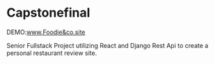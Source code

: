 # Capstonefinal

DEMO:www.Foodie&co.site

Senior Fullstack Project utilizing React and Django Rest Api to create a personal restaurant review site.
